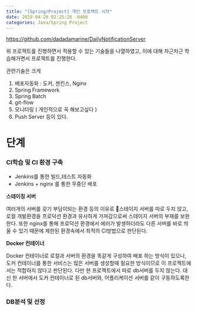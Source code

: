 ```yaml
---
title: "[Spring/Project] 개인 프로젝트 시작"
date: 2019-04-20 02:25:28 -0400
categories: Java/Spring Project
---
```


<https://github.com/dadadamarine/DailyNotificationServer>



위 프로젝트를 진행하면서 적용할 수 있는 기술들을 나열하였고, 이에 대해 차근차근 학습해가면서 프로젝트를 진행한다.



관련기술은 크게

1. 배포자동화 : 도커, 젠킨스, Nginx
2. Spring Framework
3. Spring Batch
4. git-flow
5. 모니터링 ( 개인적으로 꼭 해보고싶다 )
6. Push Server 등이 있다.



# 단계

### CI학습 및 CI 환경 구축

- Jenkins를 통한 빌드,테스트 자동화
- Jenkins + nginx 를 통한 무중단 배포 



**스테이징 서버**

여러개의 서버를 갖기 부담이되는 환경 등의 이유로 스테이지 서버를 따로 두지 않고, 로컬 개발환경을 프로덕션 환경과 유사하게 가져감으로써 스테이지 서버의 부재를 보완한다. 또한 nginx를 통해 프로덕션 환경에서 에러가 발생하더라도 다른 서버를 바로 띄울 수 있기 때문에 제한된 환경속에서 최적의 CI방법으로 판단된다.



**Docker 컨테이너**

Docker 컨테이너로 로컬과 서버의 환경을 똑같게 구성하여 배포 하는 방식이 있으나, 도커 컨테이너를 통한 서비스는 많은 서버를 생성할때 필요한  방식이므로 이 프로젝트에서는 적합하지 않다고 판단된다. 다만 현 프로젝트에서 따로 db서버를 두지 않는다. 대신 한 서버에서 도커 컨테이너로 된 db서버와, 어플리케이션 서버를 같이 구동하도록한다.



### DB분석 및 선정